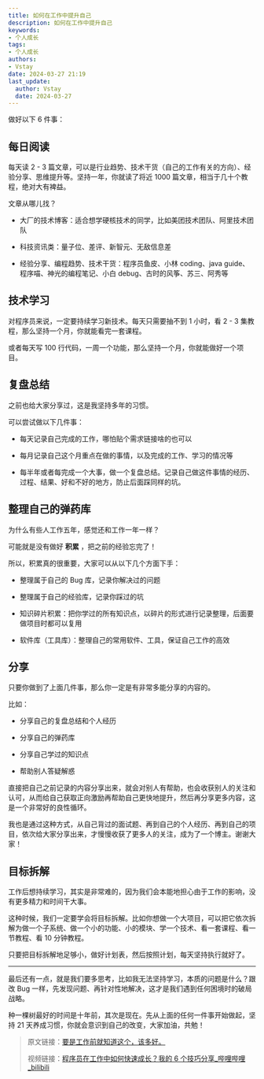 ```yaml
---
title: 如何在工作中提升自己
description: 如何在工作中提升自己
keywords:
- 个人成长
tags: 
- 个人成长
authors:
- Vstay
date: 2024-03-27 21:19
last_update:
  author: Vstay
  date: 2024-03-27
---
```


做好以下 6 件事：

## 每日阅读

每天读 2 - 3 篇文章，可以是行业趋势、技术干货（自己的工作有关的方向）、经验分享、思维提升等。坚持一年，你就读了将近 1000 篇文章，相当于几十个教程，绝对大有裨益。

文章从哪儿找？

- 大厂的技术博客：适合想学硬核技术的同学，比如美团技术团队、阿里技术团队
    
- 科技资讯类：量子位、差评、新智元、无敌信息差
    
- 经验分享、编程趋势、技术干货：程序员鱼皮、小林 coding、java guide、程序喵、神光的编程笔记、小白 debug、古时的风筝、苏三、阿秀等
    

## 技术学习

对程序员来说，一定要持续学习新技术。每天只需要抽不到 1 小时，看 2 - 3 集教程，那么坚持一个月，你就能看完一套课程。

或者每天写 100 行代码，一周一个功能，那么坚持一个月，你就能做好一个项目。

## 复盘总结

之前也给大家分享过，这是我坚持多年的习惯。

可以尝试做以下几件事：

- 每天记录自己完成的工作，哪怕贴个需求链接啥的也可以
    
- 每月记录自己这个月重点在做的事情，以及完成的工作、学习的情况等
    
- 每半年或者每完成一个大事，做一个复盘总结。记录自己做这件事情的经历、过程、结果、好和不好的地方，防止后面踩同样的坑。
    

## 整理自己的弹药库

为什么有些人工作五年，感觉还和工作一年一样？

可能就是没有做好 **积累** ，把之前的经验忘完了！

所以，积累真的很重要，大家可以从以下几个方面下手：

- 整理属于自己的 Bug 库，记录你解决过的问题
    
- 整理属于自己的经验库，记录你踩过的坑
    
- 知识碎片积累：把你学过的所有知识点，以碎片的形式进行记录整理，后面要做项目时都可以复用
    
- 软件库（工具库）：整理自己的常用软件、工具，保证自己工作的高效
    

## 分享

只要你做到了上面几件事，那么你一定是有非常多能分享的内容的。

比如：

- 分享自己的复盘总结和个人经历
    
- 分享自己的弹药库
    
- 分享自己学过的知识点
    
- 帮助别人答疑解惑
    

直接把自己之前记录的内容分享出来，就会对别人有帮助，也会收获别人的关注和认可，从而给自己获取正向激励再帮助自己更快地提升，然后再分享更多内容，这是一个非常好的良性循环。

我也是通过这种方式，从自己背过的面试题、再到自己的个人经历、再到自己的项目，依次给大家分享出来，才慢慢收获了更多人的关注，成为了一个博主。谢谢大家！

## 目标拆解

工作后想持续学习，其实是非常难的，因为我们会本能地担心由于工作的影响，没有更多精力和时间干大事。

这种时候，我们一定要学会将目标拆解。比如你想做一个大项目，可以把它依次拆解为做一个子系统、做一个小的功能、小的模块、学一个技术、看一套课程、看一节教程、看 10 分钟教程。

只要把目标拆解地足够小，做好计划表，然后按照计划，每天坚持执行就好了。

---

最后还有一点，就是我们要多思考，比如我无法坚持学习，本质的问题是什么？跟改 Bug 一样，先发现问题、再针对性地解决，这才是我们遇到任何困境时的破局战略。

种一棵树最好的时间是十年前，其次是现在。先从上面的任何一件事开始做起，坚持 21 天养成习惯，你就会意识到自己的改变，大家加油，共勉！

> 原文链接：[要是工作前就知道这个，该多好。](https://mp.weixin.qq.com/s?__biz=MzI1NDczNTAwMA==&mid=2247552693&idx=1&sn=265a36340085a0464ea60f7b7fe1b4b1&chksm=e9c2e942deb56054fae9e210d8bb018f55404adb4a7472a7e5181a3eab678ba83322c16d72d3&token=661451642&lang=zh_CN#rd)
> 
> 视频链接：[程序员在工作中如何快速成长？我的 6 个技巧分享_哔哩哔哩_bilibili](https://www.bilibili.com/video/BV1DC4y177sB/?vd_source=3a7ab6126aca8e0397544ec422fe6651)